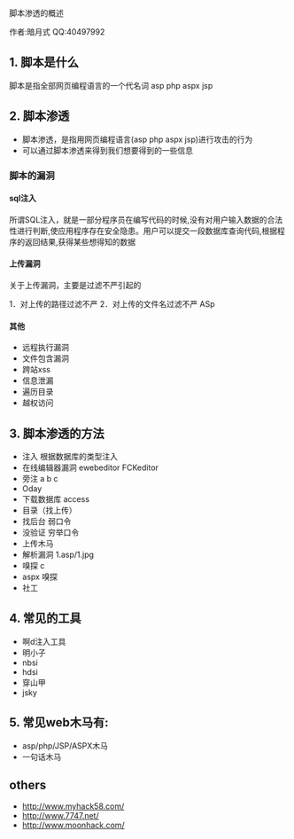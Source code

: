 

脚本渗透的概述

作者:暗月式 QQ:40497992

## 1. 脚本是什么

脚本是指全部网页编程语言的一个代名词  asp php aspx jsp

## 2. 脚本渗透

- 脚本渗透，是指用网页编程语言(asp php aspx jsp)进行攻击的行为  
- 可以通过脚本渗透来得到我们想要得到的一些信息


### 脚本的漏洞

#### sql注入

所谓SQL注入，就是一部分程序员在编写代码的时候,没有对用户输入数据的合法性进行判断,使应用程序存在安全隐患。用户可以提交一段数据库查询代码,根据程序的返回结果,获得某些想得知的数据

#### 上传漏洞

关于上传漏洞，主要是过滤不严引起的

1．对上传的路径过滤不严
2．对上传的文件名过滤不严 ASp

#### 其他

+ 远程执行漏洞
+ 文件包含漏洞
+ 跨站xss
+ 信息泄漏
+ 遍历目录
+ 越权访问


## 3. 脚本渗透的方法  

+ 注入 根据数据库的类型注入
+ 在线编辑器漏洞  ewebeditor FCKeditor
+ 旁注 a b c
+ Oday
+ 下载数据库 access
+ 目录（找上传）
+ 找后台 弱口令
+ 没验证 穷举口令
+ 上传木马
+ 解析漏洞 1.asp/1.jpg
+ 嗅探 c
+ aspx 嗅探
+ 社工

## 4. 常见的工具

+ 啊d注入工具
+ 明小子
+ nbsi
+ hdsi
+ 穿山甲
+ jsky

## 5. 常见web木马有:

+ asp/php/JSP/ASPX木马
+ 一句话木马


## others

+ http://www.myhack58.com/
+ http://www.7747.net/
+ http://www.moonhack.com/
